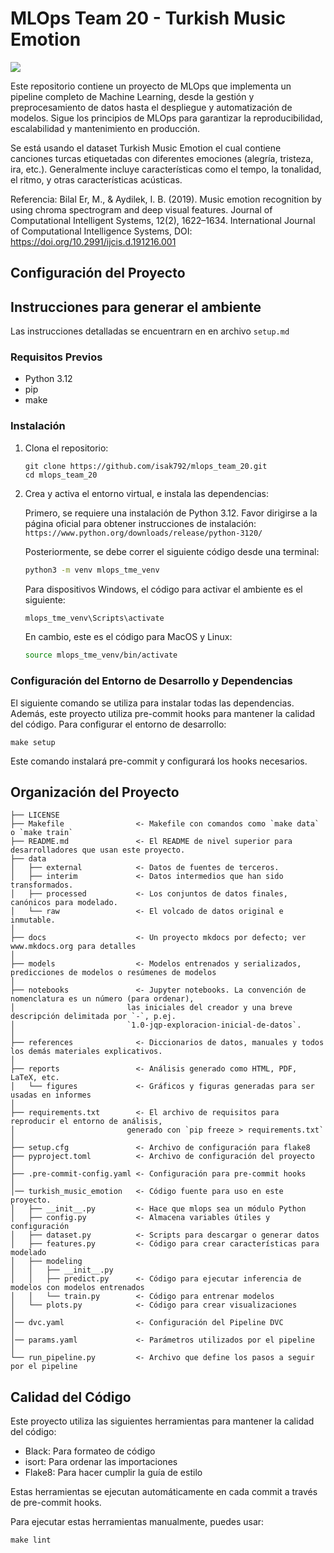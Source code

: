 # MLOps Team 20 - Turkish Music Emotion

<a target="_blank" href="https://cookiecutter-data-science.drivendata.org/">
    <img src="https://img.shields.io/badge/CCDS-Project%20template-328F97?logo=cookiecutter" />
</a>

Este repositorio contiene un proyecto de MLOps que implementa un pipeline completo de Machine Learning, desde la gestión y preprocesamiento de datos hasta el despliegue y automatización de modelos. Sigue los principios de MLOps para garantizar la reproducibilidad, escalabilidad y mantenimiento en producción.

Se está usando el dataset Turkish Music Emotion el cual contiene canciones turcas etiquetadas con diferentes emociones (alegría, tristeza, ira, etc.). Generalmente incluye características como el tempo, la tonalidad, el ritmo, y otras características acústicas.

Referencia:
Bilal Er, M., & Aydilek, I. B. (2019). Music emotion recognition by using chroma spectrogram and deep visual features. Journal of Computational Intelligent Systems, 12(2), 1622–1634. International Journal of Computational Intelligence Systems, DOI: https://doi.org/10.2991/ijcis.d.191216.001

## Configuración del Proyecto


## Instrucciones para generar el ambiente

Las instrucciones detalladas se encuentrarn en en archivo `setup.md`

### Requisitos Previos

- Python 3.12
- pip
- make

### Instalación

1. Clona el repositorio:
   ```
   git clone https://github.com/isak792/mlops_team_20.git
   cd mlops_team_20
   ```

2. Crea y activa el entorno virtual, e instala las dependencias:

   Primero, se requiere una instalación de Python 3.12. Favor dirigirse a la página oficial para obtener instrucciones de instalación:
   `https://www.python.org/downloads/release/python-3120/`

   Posteriormente, se debe correr el siguiente código desde una terminal:

   ```bash
   python3 -m venv mlops_tme_venv
   ```

   Para dispositivos Windows, el código para activar el ambiente es el siguiente:
   ```bash
   mlops_tme_venv\Scripts\activate
   ```

   En cambio, este es el código para MacOS y Linux:
   ```bash
   source mlops_tme_venv/bin/activate
   ```

### Configuración del Entorno de Desarrollo y Dependencias

El siguiente comando se utiliza para instalar todas las dependencias.
Además, este proyecto utiliza pre-commit hooks para mantener la calidad del código. Para configurar el entorno de desarrollo:

```
make setup
```

Este comando instalará pre-commit y configurará los hooks necesarios.

## Organización del Proyecto

```
├── LICENSE
├── Makefile                <- Makefile con comandos como `make data` o `make train`
├── README.md               <- El README de nivel superior para desarrolladores que usan este proyecto.
├── data
│   ├── external            <- Datos de fuentes de terceros.
│   ├── interim             <- Datos intermedios que han sido transformados.
│   ├── processed           <- Los conjuntos de datos finales, canónicos para modelado.
│   └── raw                 <- El volcado de datos original e inmutable.
│
├── docs                    <- Un proyecto mkdocs por defecto; ver www.mkdocs.org para detalles
│
├── models                  <- Modelos entrenados y serializados, predicciones de modelos o resúmenes de modelos
│
├── notebooks               <- Jupyter notebooks. La convención de nomenclatura es un número (para ordenar),
│                         las iniciales del creador y una breve descripción delimitada por `-`, p.ej.
│                         `1.0-jqp-exploracion-inicial-de-datos`.
│
├── references              <- Diccionarios de datos, manuales y todos los demás materiales explicativos.
│
├── reports                 <- Análisis generado como HTML, PDF, LaTeX, etc.
│   └── figures             <- Gráficos y figuras generadas para ser usadas en informes
│
├── requirements.txt        <- El archivo de requisitos para reproducir el entorno de análisis,
│                         generado con `pip freeze > requirements.txt`
│
├── setup.cfg               <- Archivo de configuración para flake8
├── pyproject.toml          <- Archivo de configuración del proyecto
│
├── .pre-commit-config.yaml <- Configuración para pre-commit hooks
│
│── turkish_music_emotion   <- Código fuente para uso en este proyecto.
│   ├── __init__.py         <- Hace que mlops sea un módulo Python
│   ├── config.py           <- Almacena variables útiles y configuración
│   ├── dataset.py          <- Scripts para descargar o generar datos
│   ├── features.py         <- Código para crear características para modelado
│   ├── modeling
│   │   ├── __init__.py
│   │   ├── predict.py      <- Código para ejecutar inferencia de modelos con modelos entrenados
│   │   └── train.py        <- Código para entrenar modelos
│   └── plots.py            <- Código para crear visualizaciones
│
│── dvc.yaml                <- Configuración del Pipeline DVC
│
│── params.yaml             <- Parámetros utilizados por el pipeline 
│
└── run_pipeline.py         <- Archivo que define los pasos a seguir por el pipeline 
```

## Calidad del Código

Este proyecto utiliza las siguientes herramientas para mantener la calidad del código:

- Black: Para formateo de código
- isort: Para ordenar las importaciones
- Flake8: Para hacer cumplir la guía de estilo

Estas herramientas se ejecutan automáticamente en cada commit a través de pre-commit hooks.

Para ejecutar estas herramientas manualmente, puedes usar:

```
make lint
```
